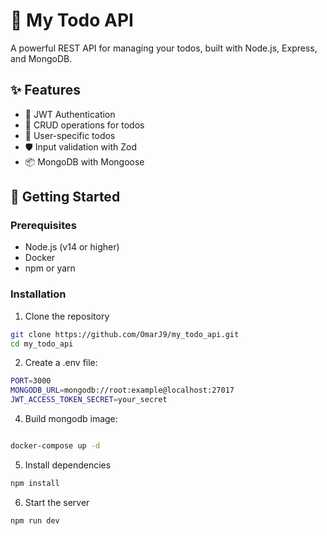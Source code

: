 # 🚀 My Todo API

A powerful REST API for managing your todos, built with Node.js, Express, and MongoDB.

## ✨ Features

- 🔐 JWT Authentication
- 📝 CRUD operations for todos
- 🎯 User-specific todos
- 🛡️ Input validation with Zod
- 📦 MongoDB with Mongoose

## 🚀 Getting Started

### Prerequisites

- Node.js (v14 or higher)
- Docker
- npm or yarn

### Installation

1. Clone the repository

```bash
git clone https://github.com/OmarJ9/my_todo_api.git
cd my_todo_api
```

2. Create a .env file:

```bash
PORT=3000
MONGODB_URL=mongodb://root:example@localhost:27017
JWT_ACCESS_TOKEN_SECRET=your_secret
```

4. Build mongodb image:

```bash

docker-compose up -d

```

5. Install dependencies

```bash
npm install
```

6. Start the server

```bash
npm run dev
```
